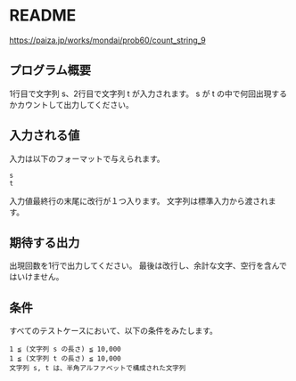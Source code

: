# README
https://paiza.jp/works/mondai/prob60/count_string_9

## プログラム概要
1行目で文字列 s、2行目で文字列 t が入力されます。
s が t の中で何回出現するかカウントして出力してください。

## 入力される値
入力は以下のフォーマットで与えられます。
```
s
t
```

入力値最終行の末尾に改行が１つ入ります。
文字列は標準入力から渡されます。

## 期待する出力
出現回数を1行で出力してください。
最後は改行し、余計な文字、空行を含んではいけません。

## 条件
すべてのテストケースにおいて、以下の条件をみたします。
```
1 ≦ (文字列 s の長さ) ≦ 10,000
1 ≦ (文字列 t の長さ) ≦ 10,000
文字列 s, t は、半角アルファベットで構成された文字列
```